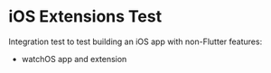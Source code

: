 # iOS Extensions Test

Integration test to test building an iOS app with non-Flutter features:

- watchOS app and extension
